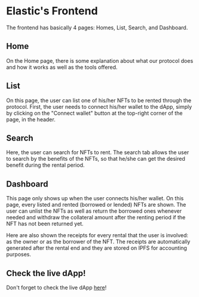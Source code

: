 # Elastic's Frontend

The frontend has basically 4 pages: Homes, List, Search, and Dashboard.

## Home

On the Home page, there is some explanation about what our protocol does and how it works as well as the tools offered.

## List

On this page, the user can list one of his/her NFTs to be rented through the protocol. First, the user needs to connect his/her wallet to the dApp, simply by clicking on the "Connect wallet" button at the top-right corner of the page, in the header.

## Search

Here, the user can search for NFTs to rent. The search tab allows the user to search by the benefits of the NFTs, so that he/she can get the desired benefit during the rental period.

## Dashboard

This page only shows up when the user connects his/her wallet. On this page, every listed and rented (borrowed or lended) NFTs are shown. The user can unlist the NFTs as well as return the borrowed ones whenever needed and withdraw the collateral amount after the renting period if the NFT has not been returned yet.

Here are also shown the receipts for every rental that the user is involved: as the owner or as the borrower of the NFT. The receipts are automatically generated after the rental end and they are stored on IPFS for accounting purposes.

## Check the live dApp!

Don't forget to check the live dApp [here](https://elastic-nft-renting-protocol.netlify.app/)!
